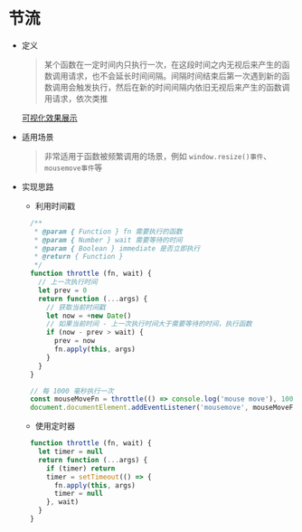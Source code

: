 # 节流

- 定义
  
  > 某个函数在一定时间内只执行一次，在这段时间之内无视后来产生的函数调用请求，也不会延长时间间隔。间隔时间结束后第一次遇到新的函数调用会触发执行，然后在新的时间间隔内依旧无视后来产生的函数调用请求，依次类推

  [可视化效果展示](http://demo.nimius.net/debounce_throttle/)

- 适用场景

  > 非常适用于函数被频繁调用的场景，例如 `window.resize()事件`、`mousemove事件`等

- 实现思路

  - 利用时间戳
  ```js
    /**
     * @param { Function } fn 需要执行的函数
     * @param { Number } wait 需要等待的时间
     * @param { Boolean } immediate 是否立即执行 
     * @return { Function }
     */
    function throttle (fn, wait) {
      // 上一次执行时间
      let prev = 0
      return function (...args) {
        // 获取当前时间戳
        let now = +new Date()
        // 如果当前时间 - 上一次执行时间大于需要等待的时间，执行函数
        if (now - prev > wait) {
          prev = now
          fn.apply(this, args)
        }
      }
    }

    // 每 1000 毫秒执行一次
    const mouseMoveFn = throttle(() => console.log('mouse move'), 1000)
    document.documentElement.addEventListener('mousemove', mouseMoveFn)

  ```

  - 使用定时器
  ```js
    function throttle (fn, wait) {
      let timer = null
      return function (...args) {
        if (timer) return
        timer = setTimeout(() => {
          fn.apply(this, args)
          timer = null
        }, wait)
      }
    }
  ```





